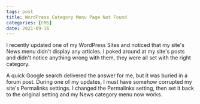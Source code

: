 ```yaml
---
tags: post
title: WordPress Category Menu Page Not Found
categories: [CMS]
date: 2021-09-16
---
```


I recently updated one of my WordPress Sites and noticed that my site's News menu didn't display any articles. I poked around at my site's posts and didn't notice anything wrong with them, they were all set with the right category.

A quick Google search delivered the answer for me, but it was buried in a forum post. During one of my updates, I must have somehow corrupted my site's Permalinks settings. I changed the Permalinks setting, then set it back to the original setting and my News category menu now works.
